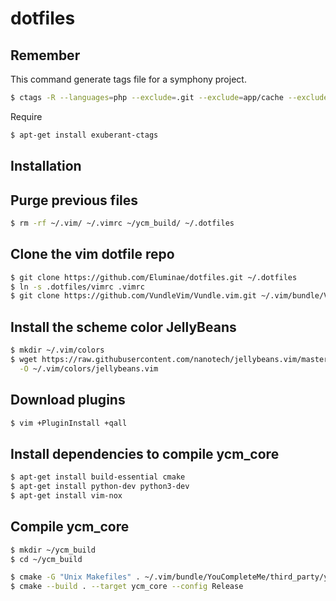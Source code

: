 # dotfiles

Remember
------------

This command generate tags file for a symphony project.

``` sh
$ ctags -R --languages=php --exclude=.git --exclude=app/cache --exclude=composer.phar --exclude='*Test.php' .
```

Require
``` sh
$ apt-get install exuberant-ctags
```

Installation
------------

Purge previous files
--------------------

``` sh
$ rm -rf ~/.vim/ ~/.vimrc ~/ycm_build/ ~/.dotfiles
```

Clone the vim dotfile repo
--------------------------

``` sh
$ git clone https://github.com/Eluminae/dotfiles.git ~/.dotfiles
$ ln -s .dotfiles/vimrc .vimrc
$ git clone https://github.com/VundleVim/Vundle.vim.git ~/.vim/bundle/Vundle.vim
```

Install the scheme color JellyBeans
-----------------------------------

``` sh
$ mkdir ~/.vim/colors
$ wget https://raw.githubusercontent.com/nanotech/jellybeans.vim/master/colors/jellybeans.vim \
  -O ~/.vim/colors/jellybeans.vim
```

Download plugins
----------------
``` sh
$ vim +PluginInstall +qall
```

Install dependencies to compile ycm_core
----------------------------------------

``` sh
$ apt-get install build-essential cmake
$ apt-get install python-dev python3-dev
$ apt-get install vim-nox
```

Compile ycm_core
----------------

``` sh
$ mkdir ~/ycm_build
$ cd ~/ycm_build

$ cmake -G "Unix Makefiles" . ~/.vim/bundle/YouCompleteMe/third_party/ycmd/cpp
$ cmake --build . --target ycm_core --config Release
```
